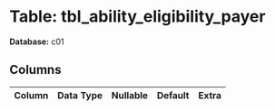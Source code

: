 # Table: tbl_ability_eligibility_payer

**Database:** c01

## Columns

| Column | Data Type | Nullable | Default | Extra |
|--------|-----------|----------|---------|-------|
